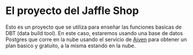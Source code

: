 # El proyecto del Jaffle Shop

Esto es un proyecto que se utiliza para enseñar las funciones basicas de DBT (data build tool). En este caso, estaremos usando una base de datos Postgres que corre en la nube usando el servicio de [Aiven](https://aiven.io/) para obtener un plan basico y gratuito, a la misma estando en la nube.
